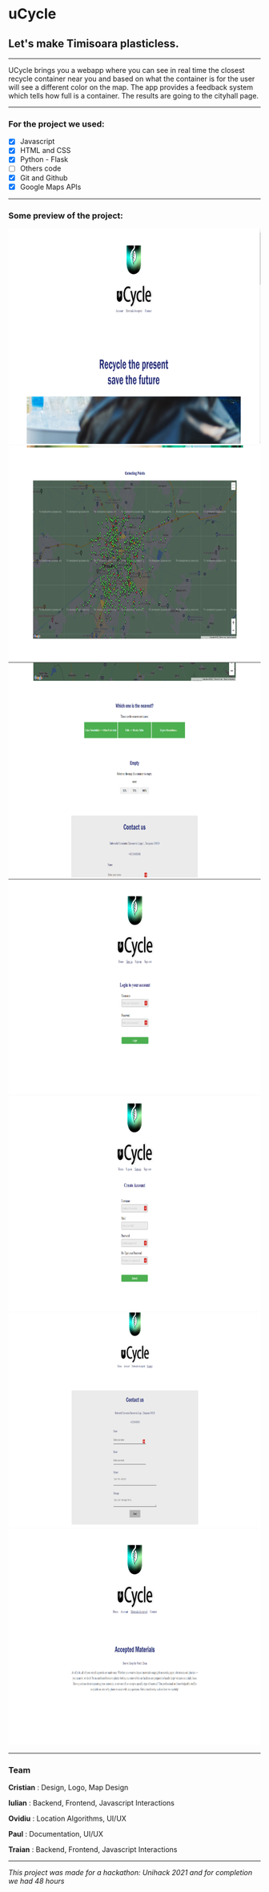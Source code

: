 # uCycle

## Let's make Timisoara plasticless.

---

  UCycle brings you a webapp where you can see in real time the closest recycle container near you 
and based on what the container is for the user will see a different color on the map.
   The app provides a feedback system which tells how full is a container. The results are going
to the cityhall page.

---

### For the project we used:

- [x] Javascript
- [x] HTML and CSS
- [x] Python - Flask
- [ ] Others code
- [x] Git and Github
- [x] Google Maps APIs

---

### Some preview of the project:

<img src="./readmeIMG/home.png" width="800" height="430">
<img src="./readmeIMG/home2.png" width="800" height="430">
<img src="./readmeIMG/home3.png" width="800" height="430">
<img src="./readmeIMG/login.png" width="800" height="430">
<img src="./readmeIMG/signup.png" width="800" height="430">
<img src="./readmeIMG/contact.png" width="800" height="430">
<img src="./readmeIMG/mater.png" width="800" height="430">


---
### Team

**Cristian**
: Design, Logo, Map Design

**Iulian**
: Backend, Frontend, Javascript Interactions

**Ovidiu**
: Location Algorithms, UI/UX

**Paul**
: Documentation, UI/UX

**Traian**
: Backend, Frontend, Javascript Interactions

---

*This project was made for a hackathon: Unihack 2021 and for completion we had 48 hours*
